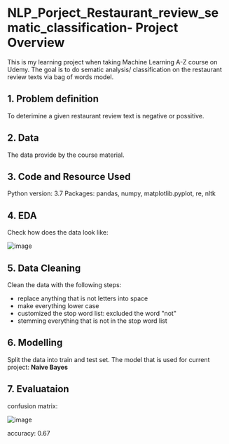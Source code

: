 # NLP_Porject_Restaurant_review_sematic_classification- Project Overview
This is my learning project when taking Machine Learning A-Z course on Udemy. The goal is to do sematic analysis/ classification on the restaurant review texts via bag of words model.

## 1. Problem definition
To deterimine a given restaurant review text is negative or possitive. 

## 2. Data
The data provide by the course material.

## 3. Code and Resource Used
Python version: 3.7
Packages:  pandas, numpy, matplotlib.pyplot, re, nltk

## 4. EDA
Check how does the data look like:

![image](https://user-images.githubusercontent.com/70978272/135246433-82bd2935-1586-4985-9e29-97768fc03f82.png)

## 5. Data Cleaning
Clean the data with the following steps:

* replace anything that is not letters into space
* make everything lower case 
* customized the stop word list: excluded the word "not"
* stemming everything that is not in the stop word list    

## 6. Modelling
 Split the data into train and test set. The model that is used for current project: **Naive Bayes** 
 

## 7. Evaluataion
confusion matrix:

![image](https://user-images.githubusercontent.com/70978272/135250934-e5ac6492-b1ce-4dab-80e4-e636d4c79c31.png)
 
accuracy: 0.67


